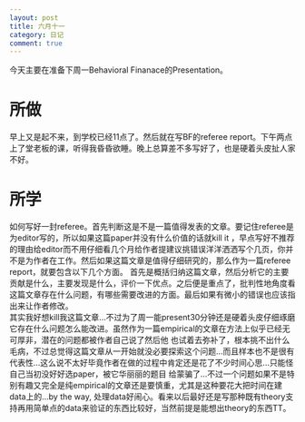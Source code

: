 ```yaml
---
layout: post
title: 六月十一
category: 日记
comment: true
---
```


今天主要在准备下周一Behavioral Finanace的Presentation。

# 所做
早上又是起不来，到学校已经11点了。然后就在写BF的referee report。下午两点上了堂老板的课，听得我昏昏欲睡。晚上总算差不多写好了，也是硬着头皮扯人家不好。

# 所学
如何写好一封referee。首先判断这是不是一篇值得发表的文章。要记住referee是为editor写的，所以如果这篇paper并没有什么价值的话就kill it
，早点写好不推荐的理由给editor而不用仔细看几个月给作者提建议挑错误洋洋洒洒写个几页，你并不是为作者在工作。然后如果这篇文章是值得仔细研究的，那么作为一篇referee report，就要包含以下几个方面。
首先是概括归纳这篇文章，然后分析它的主要贡献是什么，主要发现是什么，评价一下优点。之后便是重点了，批判性地角度看这篇文章存在什么问题，有哪些需要改进的方面。最后如果有微小的错误也应该指出来让作者修改。    
其实我好想kill我这篇文章...不过为了周一能present30分钟还是硬着头皮仔细琢磨它存在什么问题怎么能改进。虽然作为一篇empirical的文章在方法上似乎已经无可厚非，潜在的问题都被作者自己说了然后他
也试着去弥补了，根本挑不出什么毛病，不过总觉得这篇文章从一开始就没必要探索这个问题...而且样本也不是很有代表性...这么说不太好毕竟作者在做的过程中肯定还是花了不少时间心思...只能怪自己当初没好好选paper，被它华丽丽的题目
给蒙骗了...不过一个问题如果不是特别有趣又完全是纯empirical的文章还是要慎重，尤其是这种要花大把时间在建data上的...by the way, 处理data好闹心。看来以后最好还是写那种既有theory支持再用简单点的data来验证的东西比较好，当然前提是能想出theory的东西TT。
